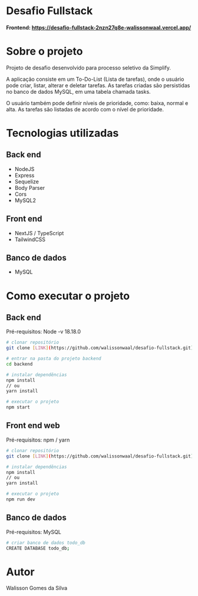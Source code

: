 # Desafio Fullstack

#### Frontend: https://desafio-fullstack-2nzn27q8e-walissonwaal.vercel.app/

# Sobre o projeto

Projeto de desafio desenvolvido para processo seletivo da Simplify.

A aplicação consiste em um To-Do-List (Lista de tarefas), onde o usuário pode criar, listar, alterar e deletar tarefas. As tarefas criadas são persistidas no banco de dados MySQL, em uma tabela chamada tasks.

O usuário também pode definir níveis de prioridade, como: baixa, normal e alta. As tarefas são listadas de acordo com o nível de prioridade.

# Tecnologias utilizadas
## Back end
- NodeJS
- Express
- Sequelize
- Body Parser
- Cors
- MySQL2
## Front end
- NextJS / TypeScript
- TailwindCSS
## Banco de dados
- MySQL

# Como executar o projeto

## Back end
Pré-requisitos: Node -v 18.18.0

```bash
# clonar repositório
git clone [LINK](https://github.com/walissonwaal/desafio-fullstack.git)

# entrar na pasta do projeto backend
cd backend

# instalar dependências
npm install
// ou
yarn install

# executar o projeto
npm start
```

## Front end web
Pré-requisitos: npm / yarn

```bash
# clonar repositório
git clone [LINK](https://github.com/walissonwaal/desafio-fullstack.git)

# instalar dependências
npm install
// ou
yarn install

# executar o projeto
npm run dev
```

## Banco de dados
Pré-requisitos: MySQL

```bash
# criar banco de dados todo_db
CREATE DATABASE todo_db;

```

# Autor

Walisson Gomes da Silva
